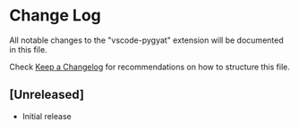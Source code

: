 # Change Log

All notable changes to the "vscode-pygyat" extension will be documented in this file.

Check [Keep a Changelog](http://keepachangelog.com/) for recommendations on how to structure this file.

## [Unreleased]

- Initial release